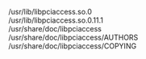 /usr/lib/libpciaccess.so.0  
/usr/lib/libpciaccess.so.0.11.1  
/usr/share/doc/libpciaccess  
/usr/share/doc/libpciaccess/AUTHORS  
/usr/share/doc/libpciaccess/COPYING  
